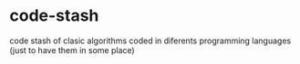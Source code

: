 # code-stash
code stash of clasic algorithms coded in diferents programming languages (just to have them in some place)
